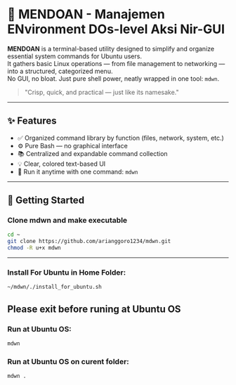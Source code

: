 # 🥢 MENDOAN - Manajemen ENvironment DOs-level Aksi Nir-GUI

**MENDOAN** is a terminal-based utility designed to simplify and organize essential system commands for Ubuntu users.  
It gathers basic Linux operations — from file management to networking — into a structured, categorized menu.  
No GUI, no bloat. Just pure shell power, neatly wrapped in one tool: `mdwn`.

> "Crisp, quick, and practical — just like its namesake."

---

## ✨ Features

- ✅ Organized command library by function (files, network, system, etc.)
- ⚙️ Pure Bash — no graphical interface
- 📚 Centralized and expandable command collection
- 💡 Clear, colored text-based UI
- 🚀 Run it anytime with one command: `mdwn`

---

## 🚀 Getting Started
### Clone mdwn and make executable
```bash
cd ~
git clone https://github.com/arianggoro1234/mdwn.git
chmod -R u+x mdwn
```

---

### Install For Ubuntu in Home Folder:
```bash
~/mdwn/./install_for_ubuntu.sh
```
## Please exit before runing at Ubuntu OS ##

### Run at Ubuntu OS:
```bash
mdwn
```


### Run at Ubuntu OS on curent folder:
```bash
mdwn .
```




<!-- 
---
## MacOS
### Install For MacOS in Home Folder:
```bash
~/mdwn/./install_for_mac.sh
```
## Please exit before at MacOS ##
### Run at MacOS :
```bash
mdwn
```
### Run at MacOS on curent folder:
```bash
mdwn .
```
--- -->